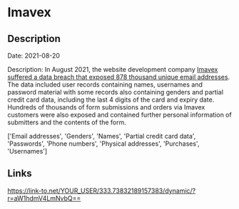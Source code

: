 # Imavex

## Description

Date: 2021-08-20

Description:
In August 2021, the website development company <a href="https://www.imavex.com/breach-information/" target="_blank" rel="noopener">Imavex suffered a data breach that exposed 878 thousand unique email addresses</a>. The data included user records containing names, usernames and password material with some records also containing genders and partial credit card data, including the last 4 digits of the card and expiry date. Hundreds of thousands of form submissions and orders via Imavex customers were also exposed and contained further personal information of submitters and the contents of the form.


['Email addresses', 'Genders', 'Names', 'Partial credit card data', 'Passwords', 'Phone numbers', 'Physical addresses', 'Purchases', 'Usernames']

## Links

https://link-to.net/YOUR_USER/333.73832189157383/dynamic/?r=aW1hdmV4LmNvbQ==